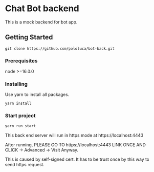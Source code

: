 # Chat Bot backend

This is a mock backend for bot app.

## Getting Started

```
git clone https://github.com/pololuca/bot-back.git
```


### Prerequisites

node >=16.0.0


### Installing

Use yarn to install all packages.

```
yarn install
```

### Start project
```bash
yarn run start
```
This back end server will run in https mode at https://localhost:4443

After running, PLEASE GO TO https://localhost:4443 LINK ONCE AND CLICK -> Advanced -> Visit Anyway.

This is caused by self-signed cert. It has to be trust once by this way to send https request.



